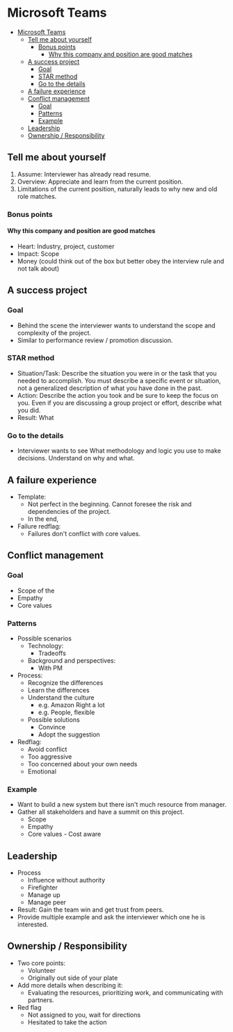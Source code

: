 # Microsoft Teams

- [Microsoft Teams](#microsoft-teams)
  - [Tell me about yourself](#tell-me-about-yourself)
    - [Bonus points](#bonus-points)
      - [Why this company and position are good matches](#why-this-company-and-position-are-good-matches)
  - [A success project](#a-success-project)
    - [Goal](#goal)
    - [STAR method](#star-method)
    - [Go to the details](#go-to-the-details)
  - [A failure experience](#a-failure-experience)
  - [Conflict management](#conflict-management)
    - [Goal](#goal-1)
    - [Patterns](#patterns)
    - [Example](#example)
  - [Leadership](#leadership)
  - [Ownership / Responsibility](#ownership--responsibility)

## Tell me about yourself
1. Assume: Interviewer has already read resume. 
2. Overview: Appreciate and learn from the current position.
3. Limitations of the current position, naturally leads to why new and old role matches. 

### Bonus points
#### Why this company and position are good matches
* Heart: Industry, project, customer
* Impact: Scope
* Money (could think out of the box but better obey the interview rule and not talk about)

## A success project
### Goal
* Behind the scene the interviewer wants to understand the scope and complexity of the project. 
* Similar to performance review / promotion discussion.

### STAR method
* Situation/Task: Describe the situation you were in or the task that you needed to accomplish. You must describe a specific event or situation, not a generalized description of what you have done in the past.
* Action: Describe the action you took and be sure to keep the focus on you. Even if you are discussing a group project or effort, describe what you did.
* Result: What

### Go to the details
* Interviewer wants to see What methodology and logic you use to make decisions. Understand on why and what.

## A failure experience
* Template:
  * Not perfect in the beginning. Cannot foresee the risk and dependencies of the project. 
  * In the end, 
* Failure redflag:
  * Failures don't conflict with core values.

## Conflict management
### Goal
* Scope of the
* Empathy
* Core values

### Patterns
* Possible scenarios
  * Technology:
    * Tradeoffs 
  * Background and perspectives: 
    * With PM
* Process:
  * Recognize the differences
  * Learn the differences
  * Understand the culture
    * e.g. Amazon Right a lot
    * e.g. People, flexible
  * Possible solutions
    * Convince
    * Adopt the suggestion
* Redflag:
  * Avoid conflict
  * Too aggressive
  * Too concerned about your own needs 
  * Emotional

### Example
* Want to build a new system but there isn't much resource from manager. 
* Gather all stakeholders and have a summit on this project. 
  * Scope
  * Empathy
  * Core values - Cost aware

## Leadership
* Process
  * Influence without authority
  * Firefighter 
  * Manage up
  * Manage peer
* Result: Gain the team win and get trust from peers. 
* Provide multiple example and ask the interviewer which one he is interested. 

## Ownership / Responsibility
* Two core points:
  * Volunteer
  * Originally out side of your plate
* Add more details when describing it:
  * Evaluating the resources, prioritizing work, and communicating with partners. 
* Red flag
  * Not assigned to you, wait for directions
  * Hesitated to take the action
